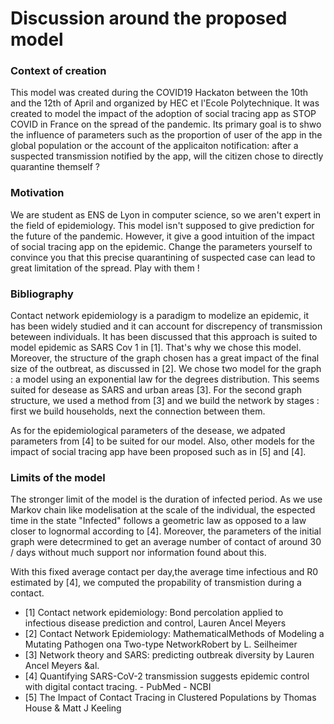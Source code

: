 # Discussion around the proposed model

### Context of creation

This model was created during the COVID19 Hackaton between the 10th and the 12th of April and organized by HEC et l'Ecole Polytechnique.
It was created to model the impact of the adoption of social tracing app as STOP COVID in France on the spread of the pandemic.
Its primary goal is to shwo the influence of parameters such as the proportion of user of the app in the global population or the account of the applicaiton notification: after a 
suspected transmission notified by the app, will the citizen chose to directly quarantine themself ?


### Motivation

We are student as ENS de Lyon in computer science, so we aren't expert in the field of epidemiology. This model isn't supposed to give prediction for the future of the pandemic.
However, it give a good intuition of the impact of social tracing app on the epidemic. Change the parameters yourself to convince you that this precise quarantining of suspected case can lead to great limitation of the spread.
Play with them !

### Bibliography

Contact network epidemiology is a paradigm to modelize an epidemic, it has been widely studied and it can account for discrepency of transmission beteween individuals.
It has been discussed that this approach is suited to model epidemic as SARS Cov 1 in [1].
That's why we chose this model.
Moreover, the structure of the graph chosen has a great impact of the final size of the outbreat, as discussed in [2].
We chose two model for the graph : a model using an exponential law for the degrees distribution. This seems suited for desease as SARS and urban areas [3]. 
For the second graph structure, we used a method from [3] and we build the network by stages : first we build households, next the connection between them.

As for the epidemiological parameters of the desease, we adpated parameters from [4] to be suited for our model.
Also, other models for the impact of social tracing app have been proposed such as in [5] and [4].


### Limits of the model

The stronger limit of the model is the duration of infected period. As we use Markov chain like modelisation at the scale of the individual, the espected time in the 
state "Infected" follows a geometric law as opposed to a law closer to lognormal according to [4].
Moreover, the parameters of the initial graph were detecrmined to get an average number of contact of around 30 / days without much support nor information found about this.

With this fixed average contact per day,the average time infectious and R0 estimated by [4],  we computed the propability of transmistion during a contact.


* [1] Contact network epidemiology: Bond percolation applied to infectious disease prediction and control, Lauren Ancel Meyers 
* [2] Contact Network Epidemiology: MathematicalMethods of Modeling a Mutating Pathogen ona Two-type NetworkRobert by L. Seilheimer
* [3] Network theory and SARS: predicting outbreak diversity by Lauren Ancel Meyers &al.
* [4] Quantifying SARS-CoV-2 transmission suggests epidemic control with digital contact tracing.  - PubMed - NCBI
* [5] The Impact of Contact Tracing in Clustered Populations by Thomas House & Matt J Keeling